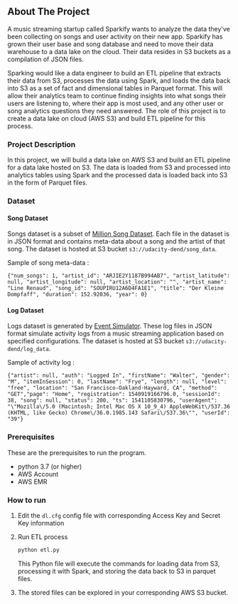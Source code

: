 <!-- ABOUT THE PROJECT -->

## About The Project

A music streaming startup called Sparkify wants to analyze the data they've been collecting on songs and user activity on their new app. Sparkify has grown their user base and song database and need to move their data warehouse to a data lake on the cloud. Their data resides in S3 buckets as a compilation of JSON files.

Sparking would like a data engineer to build an ETL pipeline that extracts their data from S3,  processes the data using Spark, and loads the data back into S3 as a set of fact and dimensional tables in Parquet format. This will allow their analytics team to continue finding insights into what songs their users are listening to, where their app is most used, and any other user or song analytics questions they need answered. The role of this project is to create a data lake on cloud (AWS S3) and build ETL pipeline for this process. 

### Project Description

In this project, we will build a data lake on AWS S3 and build an ETL pipeline for a data lake hosted on S3. The data is loaded from S3 and processed into analytics tables using Spark and the processed data is loaded back into S3 in the form of Parquet files.

### Dataset

#### Song Dataset

Songs dataset is a subset of [Million Song Dataset](http://millionsongdataset.com/). Each file in the dataset is in JSON format and contains meta-data about a song and the artist of that song. The dataset is hosted at S3 bucket `s3://udacity-dend/song_data`.

Sample of song meta-data :

```
{"num_songs": 1, "artist_id": "ARJIE2Y1187B994AB7", "artist_latitude": null, "artist_longitude": null, "artist_location": "", "artist_name": "Line Renaud", "song_id": "SOUPIRU12A6D4FA1E1", "title": "Der Kleine Dompfaff", "duration": 152.92036, "year": 0}
```

#### Log Dataset

Logs dataset is generated by [Event Simulator](https://github.com/Interana/eventsim). These log files in JSON format simulate activity logs from a music streaming application based on specified configurations. The dataset is hosted at S3 bucket `s3://udacity-dend/log_data`.

Sample of activity log :

```
{"artist": null, "auth": "Logged In", "firstName": "Walter", "gender": "M", "itemInSession": 0, "lastName": "Frye", "length": null, "level": "free", "location": "San Francisco-Oakland-Hayward, CA", "method": "GET","page": "Home", "registration": 1540919166796.0, "sessionId": 38, "song": null, "status": 200, "ts": 1541105830796, "userAgent": "\"Mozilla\/5.0 (Macintosh; Intel Mac OS X 10_9_4) AppleWebKit\/537.36 (KHTML, like Gecko) Chrome\/36.0.1985.143 Safari\/537.36\"", "userId": "39"}
```

### Prerequisites

These are the prerequisites to run the program.

* python 3.7 (or higher)
* AWS Account
* AWS EMR

### How to run

1. Edit the `dl.cfg` config file with corresponding Access Key and Secret Key information

2. Run ETL process 

   ```python
   python etl.py
   ```

   This Python file will execute the commands for loading data from S3, processing it with Spark, and storing the data back to S3 in parquet files.

3.  The stored files can be explored in your corresponding AWS S3 bucket.
